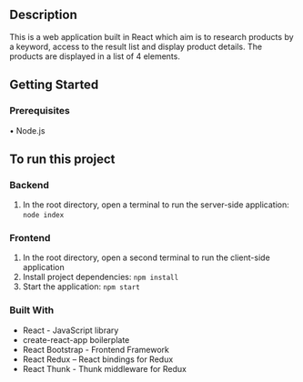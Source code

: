 ## Description
This is a web application built in React which aim is to research products by a keyword, access to the result list and display product details.
The products are displayed in a list of 4 elements.


## Getting Started
### Prerequisites
•	Node.js


## To run this project
### Backend
1.	In the root directory, open a terminal to run the server-side application:
```node index```

### Frontend
1.	In the root directory, open a second terminal to run the client-side application
2.	Install project dependencies:
```npm install```
3.	Start the application:
```npm start```


### Built With
- React - JavaScript library
-	create-react-app boilerplate
-	React Bootstrap - Frontend Framework
-	React Redux – React bindings for Redux
-	React Thunk - Thunk middleware for Redux
